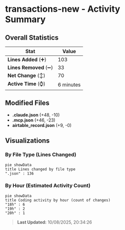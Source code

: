 # transactions-new - Activity Summary 

## Overall Statistics

| Stat                   | Value                                                             |
| ---------------------- | ----------------------------------------------------------------- |
| **Lines Added** (➕)   | 103                                          |
| **Lines Removed** (➖) | 33                                        |
| **Net Change** (↕)    | 70                |
| **Active Time** (⌚)   | 6 minutes |


## Modified Files
- **.claude.json** (+48, -10)
- **.mcp.json** (+46, -23)
- **airtable_record.json** (+9, -0)

## Visualizations

### By File Type (Lines Changed)

```mermaid
pie showData
title Lines changed by file type
".json" : 136
```

### By Hour (Estimated Activity Count)

```mermaid
pie showData
title Coding activity by hour (count of changes)
"18h" : 6
"19h" : 2
"20h" : 1
```


> **Last Updated:** 10/08/2025, 20:34:26